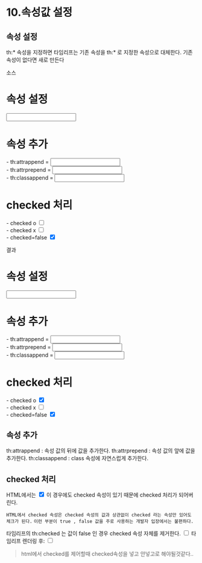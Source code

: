 # 10.속성값 설정

## 속성 설정
th:* 속성을 지정하면 타임리프는 기존 속성을 th:* 로 지정한 속성으로 대체한다. 기존 속성이 없다면 새로 만든다

소스
<body>
<h1>속성 설정</h1>
<input type="text" name="mock" th:name="userA" />
<h1>속성 추가</h1>
- th:attrappend = <input type="text" class="text" th:attrappend="class='large'" /><br/>
- th:attrprepend = <input type="text" class="text" th:attrprepend="class='large'" /><br/>
- th:classappend = <input type="text" class="text" th:classappend="large" /><br/>
<h1>checked 처리</h1>
- checked o <input type="checkbox" name="active" th:checked="true" /><br/>
- checked x <input type="checkbox" name="active" th:checked="false" /><br/>
- checked=false <input type="checkbox" name="active" checked="false" /><br/>
</body>

결과
<body>
<h1>속성 설정</h1>
<input type="text" name="userA" />
<h1>속성 추가</h1>
- th:attrappend = <input type="text" class="textlarge" /><br/>
- th:attrprepend = <input type="text" class="largetext" /><br/>
- th:classappend = <input type="text" class="text large" /><br/>
<h1>checked 처리</h1>
- checked o <input type="checkbox" name="active" checked="checked" /><br/>
- checked x <input type="checkbox" name="active" /><br/>
- checked=false <input type="checkbox" name="active" checked="false" /><br/>
</body>

## 속성 추가
th:attrappend : 속성 값의 뒤에 값을 추가한다.
th:attrprepend : 속성 값의 앞에 값을 추가한다.
th:classappend : class 속성에 자연스럽게 추가한다.

## checked 처리
HTML에서는 <input type="checkbox" name="active" checked="false" /> 이 경우에도
checked 속성이 있기 때문에 checked 처리가 되어버린다.

`HTML에서 checked 속성은 checked 속성의 값과 상관없이 checked 라는 속성만 있어도 체크가 된다.`
`이런 부분이 true , false 값을 주로 사용하는 개발자 입장에서는 불편하다.`

타임리프의 th:checked 는 값이 false 인 경우 checked 속성 자체를 제거한다.
<input type="checkbox" name="active" th:checked="false" />
타임리프 렌더링 후: <input type="checkbox" name="active" />


> html에서 checked를 제어할때 checked속성을 넣고 안넣고로 해야될것같다..
